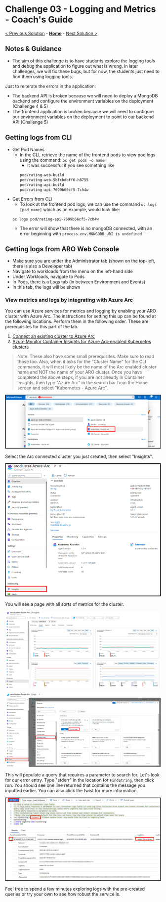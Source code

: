 # Challenge 03 - Logging and Metrics - Coach's Guide 

[< Previous Solution](./Solution-02.md) - **[Home](./README.md)** - [Next Solution >](./Solution-04.md)

## Notes & Guidance
- The aim of this challenge is to have students explore the logging tools and debug the application to figure out what is wrong. In later challenges, we will fix these bugs, but for now, the students just need to find them using logging tools. 

Just to reiterate the errors in the application:
  - The backend API is broken because we will need to deploy a MongoDB backend and configure the environment variables on the deployment (Challenge 4 & 5)
  - The frontend application is broken because we will need to configure our environment variables on the deployment to point to our backend API (Challenge 5)

## Getting logs from CLI
- Get Pod Names
  - In the CLI, retrieve the name of the frontend pods to view pod logs using the command:
  `oc get pods -o name`
    - It was successful if you see something like
    ```
    pod/rating-web-build
    pod/rating-web-5bfcbdbff6-h8755
    pod/rating-api-build
    pod/rating-api-7699b66cf5-7ch4w 
    ```
- Get Errors from CLI
  - To look at the frontend pod logs, we can use the command `oc logs [pod name]` which as an example, would look like:
  ```
  oc logs pod/rating-api-7699b66cf5-7ch4w 
  ```
  - The error will show that there is no mongoDB connected, with an error beginning with `process.env.MONGODB_URI is undefined`

## Getting logs from ARO Web Console
- Make sure you are under the Administrator tab (shown on the top-left, there is also a Developer tab)
- Navigate to workloads from the menu on the left-hand side
- Under Workloads, navigate to Pods
- In Pods, there is a Logs tab (in between Environment and Events)
- In this tab, the logs will be shown

### View metrics and logs by integrating with Azure Arc
You can use Azure services for metrics and logging by enabling your ARO cluster with Azure Arc. The instructions for setting this up can be found at the following locations. Perform them in the following order. These are prerequisites for this part of the lab.

1. [Connect an existing cluster to Azure Arc](https://docs.microsoft.com/en-us/azure/azure-arc/kubernetes/quickstart-connect-cluster?tabs=azure-cli)
1. [Azure Monitor Container Insights for Azure Arc-enabled Kubernetes clusters](https://docs.microsoft.com/en-us/azure/azure-monitor/containers/container-insights-enable-arc-enabled-clusters?toc=%2Fazure%2Fazure-arc%2Fkubernetes%2Ftoc.json&bc=%2Fazure%2Fazure-arc%2Fkubernetes%2Fbreadcrumb%2Ftoc.json)

> Note: These also have some small prerequisites. Make sure to read those too. Also, when it asks for the "Cluster Name" for the CLI commands, it will most likely be the name of the Arc enabled cluster name and NOT the name of your ARO cluster.
Once you have completed the above steps, if you are not already in Container Insights, then type "Azure Arc" in the search bar from the Home screen and select "Kubernetes - Azure Arc".

![arckubernetes](Solutions/Resources/Images/1-searcharc.png)

Select the Arc connected cluster you just created, then select "Insights".

![arcclusterselect](Solutions/Resources/Images/2-arcselect.png)

You will see a page with all sorts of metrics for the cluster.

![clustermetrics](Solutions/Resources/Images/3-clustermetrics.png)

![containerlogs](Solutions/Resources/Images/4-containerlogs.png)

This will populate a query that requires a parameter to search for. Let's look for our error entry. Type "stderr" in the location for `FindString`, then click run.  You should see one line returned that contains the message you inputted earlier. You can also click the twist for more information.

![getmessage](Solutions/Resources/Images/5-getlogmessage.png)

Feel free to spend a few minutes exploring logs with the pre-created queries or try your own to see how robust the service is.